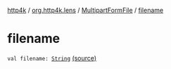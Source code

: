 [http4k](../../index.md) / [org.http4k.lens](../index.md) / [MultipartFormFile](index.md) / [filename](./filename.md)

# filename

`val filename: `[`String`](https://kotlinlang.org/api/latest/jvm/stdlib/kotlin/-string/index.html) [(source)](https://github.com/http4k/http4k/blob/master/http4k-multipart/src/main/kotlin/org/http4k/lens/parts.kt#L18)